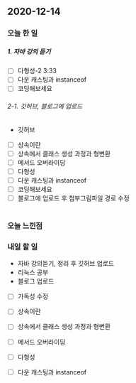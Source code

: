 2020-12-14
--

### 오늘 한 일
##### 1. 자바 강의 듣기

- [ ] 다형성-2 3:33
- [ ] 다운 캐스팅과 instanceof
- [ ] 코딩해보세요

###### 2-1. 깃허브, 블로그에 업로드
- 깃허브
- [ ] 상속이란
- [ ] 상속에서 클래스 생성 과정과 형변환
- [ ] 메서드 오버라이딩
- [ ] 다형성
- [ ] 다운 캐스팅과 instanceof
- [ ] 코딩해보세요
- [ ] 블로그에 업로드 후 첨부그림파일 경로 수정<br><br>

### 오늘 느낀점

### 내일 할 일
* 자바 강의듣기, 정리 후 깃허브 업로드
* 리눅스 공부
* 블로그 업로드
- [ ] 가독성 수정
- [ ] 상속이란
- [ ] 상속에서 클래스 생성 과정과 형변환
- [ ] 메서드 오버라이딩
- [ ] 다형성
- [ ] 다운 캐스팅과 instanceof




